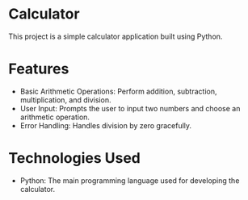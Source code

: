 # Calculator
This project is a simple calculator application built using Python.

# Features
- Basic Arithmetic Operations: Perform addition, subtraction, multiplication, and division.
- User Input: Prompts the user to input two numbers and choose an arithmetic operation.
- Error Handling: Handles division by zero gracefully.

# Technologies Used
- Python: The main programming language used for developing the calculator.
